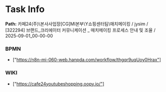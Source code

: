 # Task Info

**Path:** 카페24(주)\본사사업장\[CG]MI본부\Y쇼핑센터팀\매치메이킹 / jysim / [322294] 브랜드_크리에이터 커뮤니케이션 _ 매치메이킹 프로세스 안내 및 조율 / 2025-09-01_00-00-00

### BPMN
- ["https://n8n-mi-060-web.hanpda.com/workflow/thgqr9uqUoy0Hrax"]

### WIKI
- ["https://cafe24youtubeshopping.oopy.io/"]

